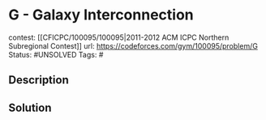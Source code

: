 # G - Galaxy Interconnection

contest: [[CFICPC/100095/100095|2011-2012 ACM ICPC Northern Subregional Contest]]
url: https://codeforces.com/gym/100095/problem/G
Status: #UNSOLVED
Tags: #

## Description

## Solution

